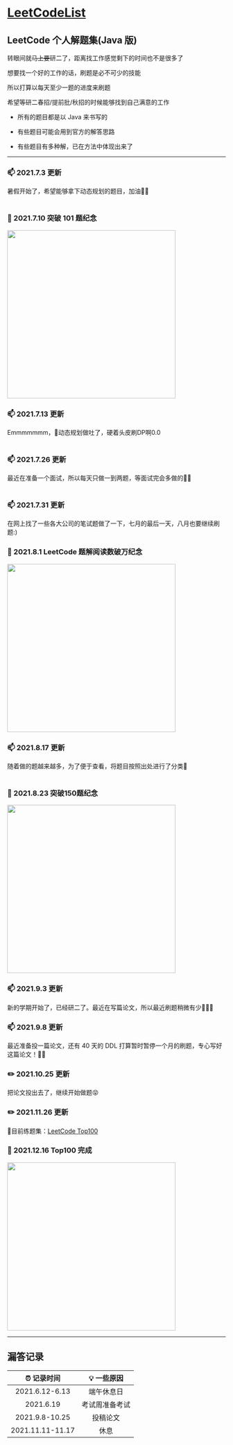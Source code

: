 # **[LeetCodeList](https://leetcode-cn.com/u/ihaoo/)**

## **LeetCode 个人解题集(Java 版)**

转眼间就~~马上要~~研二了，距离找工作感觉剩下的时间也不是很多了

想要找一个好的工作的话，刷题是必不可少的技能

所以打算以每天至少一题的进度来刷题

希望等研二春招/提前批/秋招的时候能够找到自己满意的工作

* 所有的题目都是以 Java 来书写的

* 有些题目可能会用到官方的解答思路

* 有些题目有多种解，已在方法中体现出来了 

***

### 📫 2021.7.3 更新    
暑假开始了，希望能够拿下动态规划的题目，加油💪🏻  
<br/>    
      
   
### 🎉 2021.7.10 突破 101 题纪念   
<img src="https://z3.ax1x.com/2021/07/10/RzDqzT.md.png" width="388px">
<br/>    

### 📫 2021.7.13 更新   
Emmmmmmm，🤔动态规划做吐了，硬着头皮刷DP啊0.0  
<br/>    

### 📫 2021.7.26 更新   
最近在准备一个面试，所以每天只做一到两题，等面试完会多做的💪🏻  
<br/>    

### 📫 2021.7.31 更新       
在网上找了一些各大公司的笔试题做了一下，七月的最后一天，八月也要继续刷题:)
<br/>   

### 🎉 2021.8.1 LeetCode 题解阅读数破万纪念   
<img src="https://i.loli.net/2021/08/01/xM4f5Va2XcBUzYC.png" width="388px">
<br/>    

### 📫 2021.8.17 更新    
随着做的题越来越多，为了便于查看，将题目按照出处进行了分类🎒  
<br/>    

### 🎉 2021.8.23 突破150题纪念   
<img src="https://i.loli.net/2021/08/23/nGXYL9F7gykoxKB.png" width="388px">
<br/>     

### 📫 2021.9.3 更新   
新的学期开始了，已经研二了。最近在写篇论文，所以最近刷题稍微有少🤷🏻‍♀️
<br/>     

### 📫 2021.9.8 更新   
最近准备投一篇论文，还有 40 天的 DDL 打算暂时暂停一个月的刷题，专心写好这篇论文！💪🏻
<br/>    

### ✏️ 2021.10.25 更新   
把论文投出去了，继续开始做题😝
<br/>    

### ✏️ 2021.11.26 更新  
📌目前练题集：[LeetCode Top100](https://github.com/iHa0/LeetCodeList/tree/master/Top100)
<br/>     

### 🎉 2021.12.16 Top100 完成
<img src="https://s2.loli.net/2021/12/16/QdPuXKkJCSBNvEs.png" width="388px">
<br/>   

***

## **漏答记录**  

|  ⏰ 记录时间   | 💡 一些原因  |
|:----------:|:----------:|
| 2021.6.12-6.13  | 端午休息日 |
| 2021.6.19  | 考试周准备考试 |
|2021.9.8-10.25|投稿论文|
|2021.11.11-11.17|休息|
  

